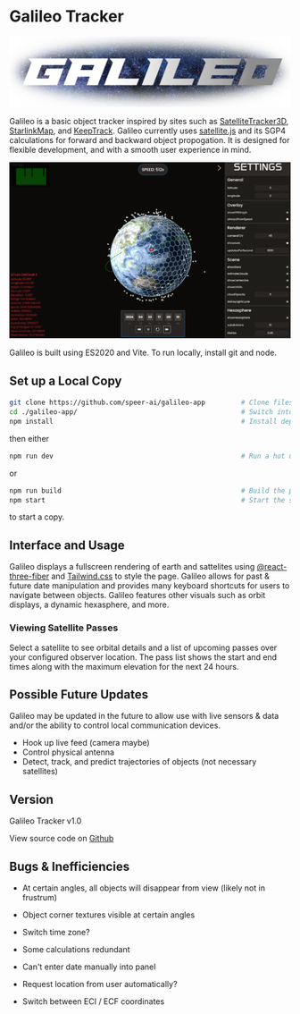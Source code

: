 # Galileo Tracker

![titleLogo](public/galileo_banner.png)

Galileo is a basic object tracker inspired by sites such as [SatelliteTracker3D](https://satellitetracker3d.com/), [StarlinkMap](https://satellitemap.space/), and [KeepTrack](https://github.com/thkruz/keeptrack.space). Galileo currently uses [satellite.js](https://github.com/shashwatak/satellite-js) and its SGP4 calculations for forward and backward object propogation. It is designed for flexible development, and with a smooth user experience in mind.

![demoPicture](public/demo.png)

Galileo is built using ES2020 and Vite. To run locally, install git and node.

## Set up a Local Copy

```bash
git clone https://github.com/speer-ai/galileo-app         # Clone files to local
cd ./galileo-app/                                         # Switch into the directory
npm install                                               # Install dependencies
```

then either

```bash
npm run dev                                               # Run a hot dev version
```

or 

```bash
npm run build                                             # Build the project
npm start                                                 # Start the server
```

to start a copy.

## Interface and Usage
Galileo displays a fullscreen rendering of earth and sattelites using [@react-three-fiber](https://github.com/pmndrs/react-three-fiber) and [Tailwind.css](https://tailwindcss.com/) to style the page. Galileo allows for past & future date manipulation and provides many keyboard shortcuts for users to navigate between objects. Galileo features other visuals such as orbit displays, a dynamic hexasphere, and more.

### Viewing Satellite Passes
Select a satellite to see orbital details and a list of upcoming passes over your configured observer location. The pass list shows the start and end times along with the maximum elevation for the next 24&nbsp;hours.

## Possible Future Updates
Galileo may be updated in the future to allow use with live sensors & data and/or the ability to control local communication devices.

- Hook up live feed (camera maybe)
- Control physical antenna
- Detect, track, and predict trajectories of objects (not necessary satellites)

## Version
Galileo Tracker v1.0

View source code on [Github](https://github.com/speer-ai/galileo-app)

## Bugs & Inefficiencies
- At certain angles, all objects will disappear from view (likely not in frustrum)
- Object corner textures visible at certain angles

- Switch time zone?
- Some calculations redundant
- Can't enter date manually into panel
- Request location from user automatically?
- Switch between ECI / ECF coordinates
